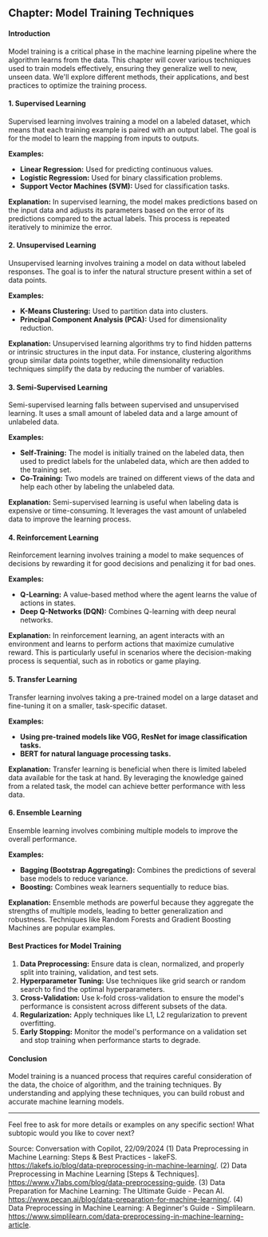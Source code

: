 ## Chapter: Model Training Techniques

#### Introduction
Model training is a critical phase in the machine learning pipeline where the algorithm learns from the data. This chapter will cover various techniques used to train models effectively, ensuring they generalize well to new, unseen data. We'll explore different methods, their applications, and best practices to optimize the training process.

#### 1. Supervised Learning
Supervised learning involves training a model on a labeled dataset, which means that each training example is paired with an output label. The goal is for the model to learn the mapping from inputs to outputs.

**Examples:**
- **Linear Regression:** Used for predicting continuous values.
- **Logistic Regression:** Used for binary classification problems.
- **Support Vector Machines (SVM):** Used for classification tasks.

**Explanation:**
In supervised learning, the model makes predictions based on the input data and adjusts its parameters based on the error of its predictions compared to the actual labels. This process is repeated iteratively to minimize the error.

#### 2. Unsupervised Learning
Unsupervised learning involves training a model on data without labeled responses. The goal is to infer the natural structure present within a set of data points.

**Examples:**
- **K-Means Clustering:** Used to partition data into clusters.
- **Principal Component Analysis (PCA):** Used for dimensionality reduction.

**Explanation:**
Unsupervised learning algorithms try to find hidden patterns or intrinsic structures in the input data. For instance, clustering algorithms group similar data points together, while dimensionality reduction techniques simplify the data by reducing the number of variables.

#### 3. Semi-Supervised Learning
Semi-supervised learning falls between supervised and unsupervised learning. It uses a small amount of labeled data and a large amount of unlabeled data.

**Examples:**
- **Self-Training:** The model is initially trained on the labeled data, then used to predict labels for the unlabeled data, which are then added to the training set.
- **Co-Training:** Two models are trained on different views of the data and help each other by labeling the unlabeled data.

**Explanation:**
Semi-supervised learning is useful when labeling data is expensive or time-consuming. It leverages the vast amount of unlabeled data to improve the learning process.

#### 4. Reinforcement Learning
Reinforcement learning involves training a model to make sequences of decisions by rewarding it for good decisions and penalizing it for bad ones.

**Examples:**
- **Q-Learning:** A value-based method where the agent learns the value of actions in states.
- **Deep Q-Networks (DQN):** Combines Q-learning with deep neural networks.

**Explanation:**
In reinforcement learning, an agent interacts with an environment and learns to perform actions that maximize cumulative reward. This is particularly useful in scenarios where the decision-making process is sequential, such as in robotics or game playing.

#### 5. Transfer Learning
Transfer learning involves taking a pre-trained model on a large dataset and fine-tuning it on a smaller, task-specific dataset.

**Examples:**
- **Using pre-trained models like VGG, ResNet for image classification tasks.**
- **BERT for natural language processing tasks.**

**Explanation:**
Transfer learning is beneficial when there is limited labeled data available for the task at hand. By leveraging the knowledge gained from a related task, the model can achieve better performance with less data.

#### 6. Ensemble Learning
Ensemble learning involves combining multiple models to improve the overall performance.

**Examples:**
- **Bagging (Bootstrap Aggregating):** Combines the predictions of several base models to reduce variance.
- **Boosting:** Combines weak learners sequentially to reduce bias.

**Explanation:**
Ensemble methods are powerful because they aggregate the strengths of multiple models, leading to better generalization and robustness. Techniques like Random Forests and Gradient Boosting Machines are popular examples.

#### Best Practices for Model Training
1. **Data Preprocessing:** Ensure data is clean, normalized, and properly split into training, validation, and test sets.
2. **Hyperparameter Tuning:** Use techniques like grid search or random search to find the optimal hyperparameters.
3. **Cross-Validation:** Use k-fold cross-validation to ensure the model's performance is consistent across different subsets of the data.
4. **Regularization:** Apply techniques like L1, L2 regularization to prevent overfitting.
5. **Early Stopping:** Monitor the model's performance on a validation set and stop training when performance starts to degrade.

#### Conclusion
Model training is a nuanced process that requires careful consideration of the data, the choice of algorithm, and the training techniques. By understanding and applying these techniques, you can build robust and accurate machine learning models.

---

Feel free to ask for more details or examples on any specific section! What subtopic would you like to cover next?

Source: Conversation with Copilot, 22/09/2024
(1) Data Preprocessing in Machine Learning: Steps & Best Practices - lakeFS. https://lakefs.io/blog/data-preprocessing-in-machine-learning/.
(2) Data Preprocessing in Machine Learning [Steps & Techniques]. https://www.v7labs.com/blog/data-preprocessing-guide.
(3) Data Preparation for Machine Learning: The Ultimate Guide - Pecan AI. https://www.pecan.ai/blog/data-preparation-for-machine-learning/.
(4) Data Preprocessing in Machine Learning: A Beginner's Guide - Simplilearn. https://www.simplilearn.com/data-preprocessing-in-machine-learning-article.
